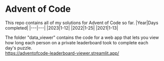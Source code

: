 # Advent of Code
This repo contains all of my solutions for Advent of Code so far.
|Year|Days completed|
|---|---|
|2023|1-12|
|2022|1-25|
|2021|1-13|

The folder "data_viewer" contains the code for a web app that lets you view how long each person on a private leaderboard took to complete each day's puzzle.\
https://adventofcode-leaderboard-viewer.streamlit.app/
